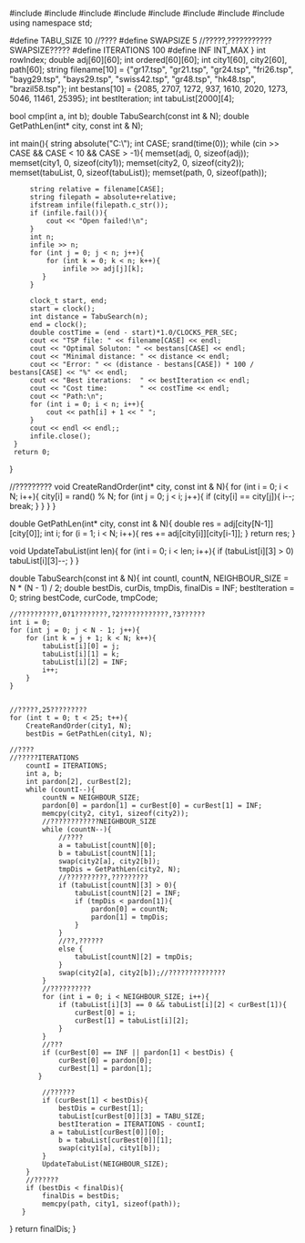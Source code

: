 
#include <iostream>
   #include <fstream>
   #include <string>
   #include <algorithm>
   #include <cstdlib>
   #include <climits>
   #include <ctime>
   #include <list>
   using namespace std;
  
  #define TABU_SIZE 10    //???? 
  #define SWAPSIZE 5      //?????,???????????SWAPSIZE????? 
  #define ITERATIONS 100
  #define INF INT_MAX
 } 
  int rowIndex; 
  double adj[60][60];
  int ordered[60][60];
  int city1[60], city2[60], path[60];
  string filename[10] = {"gr17.tsp", "gr21.tsp", "gr24.tsp", "fri26.tsp", "bayg29.tsp", "bays29.tsp", "swiss42.tsp", "gr48.tsp", "hk48.tsp", "brazil58.tsp"};
  int bestans[10] = {2085, 2707, 1272, 937, 1610, 2020, 1273, 5046, 11461, 25395}; 
  int bestIteration;
  int tabuList[2000][4];
 
 
  bool cmp(int a, int b);
  double TabuSearch(const int & N);
  double GetPathLen(int* city, const int & N);
 
  int main(){
     string absolute("C:\\");
     int CASE;
     srand(time(0));
     while (cin >> CASE && CASE < 10 && CASE > -1){
         memset(adj, 0, sizeof(adj));
         memset(city1, 0, sizeof(city1));
         memset(city2, 0, sizeof(city2));
         memset(tabuList, 0, sizeof(tabuList));
         memset(path, 0, sizeof(path));
 
         string relative = filename[CASE];
         string filepath = absolute+relative;
         ifstream infile(filepath.c_str());
         if (infile.fail()){
             cout << "Open failed!\n";
         }
         int n;
         infile >> n;
         for (int j = 0; j < n; j++){
             for (int k = 0; k < n; k++){
                 infile >> adj[j][k];
            }
         }
 
         clock_t start, end;
         start = clock();
         int distance = TabuSearch(n);
         end = clock();
         double costTime = (end - start)*1.0/CLOCKS_PER_SEC;
         cout << "TSP file: " << filename[CASE] << endl;
         cout << "Optimal Soluton: " << bestans[CASE] << endl;
         cout << "Minimal distance: " << distance << endl;
         cout << "Error: " << (distance - bestans[CASE]) * 100 / bestans[CASE] << "%" << endl;
         cout << "Best iterations:  " << bestIteration << endl;
         cout << "Cost time:        " << costTime << endl; 
         cout << "Path:\n";
         for (int i = 0; i < n; i++){
             cout << path[i] + 1 << " ";
         }
         cout << endl << endl;;
         infile.close();
     }
     return 0;
 }
 
 
 //?????????
  void CreateRandOrder(int* city, const int & N){
     for (int i = 0; i < N; i++){
         city[i] = rand() % N;
         for (int j = 0; j < i; j++){
             if (city[i] == city[j]){
                 i--;
                 break;
             }
         }
     }
 }
 
 
  double GetPathLen(int* city, const int & N){
      double res = adj[city[N-1]][city[0]];
     int i;
     for (i = 1; i < N; i++){
         res += adj[city[i]][city[i-1]];
     }
     return res;
 }
 
 
 void UpdateTabuList(int len){
    for (int i = 0; i < len; i++){
        if (tabuList[i][3] > 0)
            tabuList[i][3]--;
    }
}


 double TabuSearch(const int & N){
    int countI, countN, NEIGHBOUR_SIZE = N * (N - 1) / 2;
    double bestDis, curDis, tmpDis, finalDis = INF;
    bestIteration = 0; 
    string bestCode, curCode, tmpCode;

    //??????????,0?1????????,?2????????????,?3?????? 
    int i = 0;
    for (int j = 0; j < N - 1; j++){
        for (int k = j + 1; k < N; k++){
            tabuList[i][0] = j;
            tabuList[i][1] = k;
            tabuList[i][2] = INF;
            i++;
        }
    }


    //?????,25????????? 
    for (int t = 0; t < 25; t++){
        CreateRandOrder(city1, N);
        bestDis = GetPathLen(city1, N);

    //???? 
    //?????ITERATIONS 
        countI = ITERATIONS;
        int a, b;
        int pardon[2], curBest[2];
        while (countI--){
            countN = NEIGHBOUR_SIZE;
            pardon[0] = pardon[1] = curBest[0] = curBest[1] = INF;
            memcpy(city2, city1, sizeof(city2));
            //????????????NEIGHBOUR_SIZE 
            while (countN--){
                //???? 
                a = tabuList[countN][0];
                b = tabuList[countN][1];
                swap(city2[a], city2[b]);
                tmpDis = GetPathLen(city2, N);
                //??????????,????????? 
                if (tabuList[countN][3] > 0){ 
                    tabuList[countN][2] = INF; 
                    if (tmpDis < pardon[1]){
                        pardon[0] = countN;
                        pardon[1] = tmpDis;
                    }
                }
                //??,?????? 
                else {
                    tabuList[countN][2] = tmpDis;
                }
                swap(city2[a], city2[b]);//??????????????   
            }
            //?????????? 
            for (int i = 0; i < NEIGHBOUR_SIZE; i++){
                if (tabuList[i][3] == 0 && tabuList[i][2] < curBest[1]){
                    curBest[0] = i;
                    curBest[1] = tabuList[i][2];
                }
            }
            //??? 
            if (curBest[0] == INF || pardon[1] < bestDis) {
                curBest[0] = pardon[0];
                curBest[1] = pardon[1];
           }

            //??????
            if (curBest[1] < bestDis){
                bestDis = curBest[1];
                tabuList[curBest[0]][3] = TABU_SIZE;
                bestIteration = ITERATIONS - countI;
              a = tabuList[curBest[0]][0];
                b = tabuList[curBest[0]][1];
                swap(city1[a], city1[b]);
            }
            UpdateTabuList(NEIGHBOUR_SIZE);
        }
        //??????
        if (bestDis < finalDis){
            finalDis = bestDis;
            memcpy(path, city1, sizeof(path));
       }
   }
    return finalDis;
}
